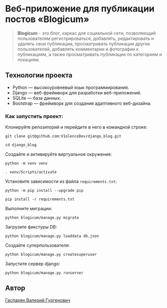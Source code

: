 # Веб-приложение для публикации постов «Blogicum»

> **Blogicum** - это блог, каркас для социальной сети, позволяющий пользователям регистрироваться, добавлять, редактировать и удалять свои публикации, просматривать публикации других пользователей, добавлять комментарии и фотографии к публикациям, а также просматривать публикации по категориям и локациям.

## Технологии проекта

- Python — высокоуровневый язык программирования.
- Django — веб-фреймворк для разработки веб-приложений.
- SQLite — база данных.
- Bootstrap — фреймворк для создания адаптивного веб-дизайна.

### Как запустить проект:

Клонируйте репозиторий и перейдите в него в командной строке:

```
git clone git@github.com:V1olenceDev/django_blog.git
```

```
cd django_blog
```

Cоздайте и активируйте виртуальное окружение:

```
python -m venv venv
```

```
. venv/Scripts/activate
```

Установите зависимости из файла `requirements.txt`:

```
python -m pip install --upgrade pip
```

```
pip install -r requirements.txt
```

Выполните миграции:

```
python blogicum/manage.py migrate
```
Загрузите фикстуры DB:

```
python blogicum/manage.py loaddata db.json
```

Создайте суперпользователя:

```
python blogicum/manage.py createsuperuser
```

Запустите сервер django:

```
python blogicum/manage.py runserver
```

## Автор
[Гаспарян Валерий Гургенович](https://github.com/V1olenceDev)
